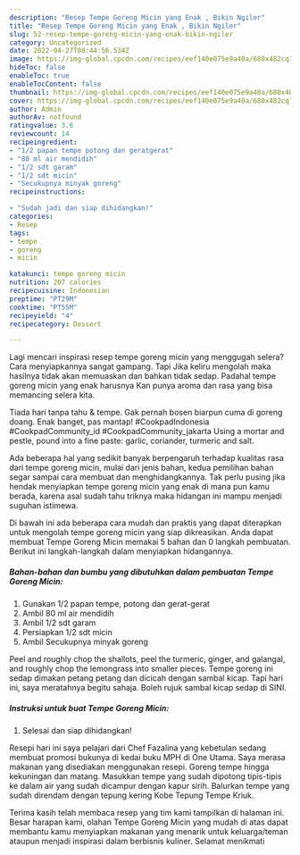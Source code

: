 ```yaml
---
description: "Resep Tempe Goreng Micin yang Enak , Bikin Ngiler"
title: "Resep Tempe Goreng Micin yang Enak , Bikin Ngiler"
slug: 52-resep-tempe-goreng-micin-yang-enak-bikin-ngiler
category: Uncategorized
date: 2022-04-27T08:44:56.534Z
image: https://img-global.cpcdn.com/recipes/eef140e075e9a40a/680x482cq70/tempe-goreng-micin-foto-resep-utama.jpg
hideToc: false
enableToc: true
enableTocContent: false
thumbnail: https://img-global.cpcdn.com/recipes/eef140e075e9a40a/680x482cq70/tempe-goreng-micin-foto-resep-utama.jpg
cover: https://img-global.cpcdn.com/recipes/eef140e075e9a40a/680x482cq70/tempe-goreng-micin-foto-resep-utama.jpg
author: Admin
authorAv: notfound
ratingvalue: 3.6
reviewcount: 14
recipeingredient:
- "1/2 papan tempe potong dan geratgerat"
- "80 ml air mendidih"
- "1/2 sdt garam"
- "1/2 sdt micin"
- "Secukupnya minyak goreng"
recipeinstructions:

- "Sudah jadi dan siap dihidangkan!"
categories:
- Resep
tags:
- tempe
- goreng
- micin

katakunci: tempe goreng micin 
nutrition: 207 calories
recipecuisine: Indonesian
preptime: "PT29M"
cooktime: "PT55M"
recipeyield: "4"
recipecategory: Dessert

---
```



Lagi mencari inspirasi resep tempe goreng micin yang menggugah selera? Cara menyiapkannya sangat gampang. Tapi Jika keliru mengolah maka hasilnya tidak akan memuaskan dan bahkan tidak sedap. Padahal tempe goreng micin yang enak harusnya Kan punya aroma dan rasa yang bisa memancing selera kita.


Tiada hari tanpa tahu &amp; tempe. Gak pernah bosen biarpun cuma di goreng doang. Enak banget, pas mantap! #CookpadIndonesia #CookpadCommunity_id #CookpadCommunity_jakarta Using a mortar and pestle, pound into a fine paste: garlic, coriander, turmeric and salt.

Ada beberapa hal yang sedikit banyak berpengaruh terhadap kualitas rasa dari tempe goreng micin, mulai dari jenis bahan, kedua pemilihan bahan segar sampai cara membuat dan menghidangkannya. Tak perlu pusing jika hendak menyiapkan tempe goreng micin yang enak di mana pun kamu berada, karena asal sudah tahu triknya maka hidangan ini mampu menjadi suguhan istimewa.


Di bawah ini ada beberapa cara mudah dan praktis yang dapat diterapkan untuk mengolah tempe goreng micin yang siap dikreasikan. Anda dapat membuat Tempe Goreng Micin memakai 5 bahan dan 0 langkah pembuatan. Berikut ini langkah-langkah dalam menyiapkan hidangannya.

<!--inarticleads1-->

##### Bahan-bahan dan bumbu yang dibutuhkan dalam pembuatan Tempe Goreng Micin:

1. Gunakan 1/2 papan tempe, potong dan gerat-gerat
1. Ambil 80 ml air mendidih
1. Ambil 1/2 sdt garam
1. Persiapkan 1/2 sdt micin
1. Ambil Secukupnya minyak goreng


Peel and roughly chop the shallots, peel the turmeric, ginger, and galangal, and roughly chop the lemongrass into smaller pieces. Tempe goreng ini sedap dimakan petang petang dan dicicah dengan sambal kicap. Tapi hari ini, saya meratahnya begitu sahaja. Boleh rujuk sambal kicap sedap di SINI. 

<!--inarticleads2-->

##### Instruksi untuk buat Tempe Goreng Micin:


1. Selesai dan siap dihidangkan!

Resepi hari ini saya pelajari dari Chef Fazalina yang kebetulan sedang membuat promosi bukunya di kedai buku MPH di One Utama. Saya merasa makanan yang disediakan menggunakan resepi. Goreng tempe hingga kekuningan dan matang. Masukkan tempe yang sudah dipotong tipis-tipis ke dalam air yang sudah dicampur dengan kapur sirih. Balurkan tempe yang sudah direndam dengan tepung kering Kobe Tepung Tempe Kriuk. 

Terima kasih telah membaca resep yang tim kami tampilkan di halaman ini. Besar harapan kami, olahan Tempe Goreng Micin yang mudah di atas dapat membantu kamu menyiapkan makanan yang menarik untuk keluarga/teman ataupun menjadi inspirasi dalam berbisnis kuliner. Selamat menikmati
